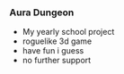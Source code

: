 ### Aura Dungeon
- My yearly school project
- roguelike 3d game
- have fun i guess
- no further support
